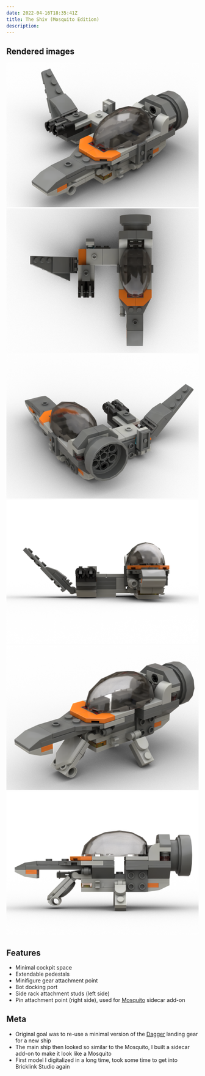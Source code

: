 ```yaml
---
date: 2022-04-16T18:35:41Z
title: The Shiv (Mosquito Edition)
description:
---
```


<!--

[Instructions (includes part list)](model-instructions.pdf)

-->

## Rendered images

![](the_shiv.png)
![](the_shiv_2.png)
![](the_shiv_3.png)
![](the_shiv_4.png)
![](the_shiv_5.png)
![](the_shiv_6.png)

## Features

* Minimal cockpit space
* Extendable pedestals
* Minifigure gear attachment point
* Bot docking port
* Side rack attachment studs (left side)
* Pin attachment point (right side), used for [Mosquito](../the-mosquito/) sidecar add-on

## Meta

* Original goal was to re-use a minimal version of the [Dagger](../the-dagger/) landing gear for a new ship
* The main ship then looked so similar to the Mosquito, I built a sidecar add-on to make it look like a Mosquito
* First model I digitalized in a long time, took some time to get into Bricklink Studio again

